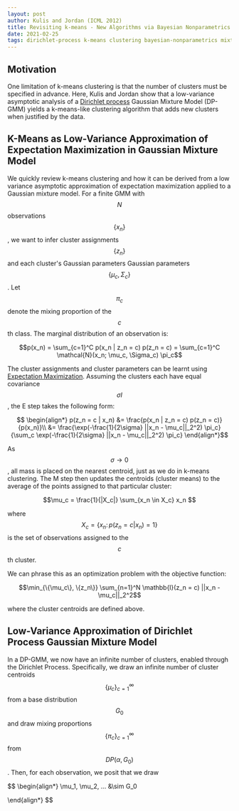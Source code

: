 ```yaml
---
layout: post
author: Kulis and Jordan (ICML 2012)
title: Revisiting k-means - New Algorithms via Bayesian Nonparametrics
date: 2021-02-25
tags: dirichlet-process k-means clustering bayesian-nonparametrics mixture-models
---
```


## Motivation

One limitation of k-means clustering is that the number
of clusters must be specified in advance. Here, Kulis and Jordan show that 
a low-variance asymptotic analysis of a [Dirichlet process](content/learning/dirichlet_process.md)
Gaussian Mixture Model (DP-GMM) yields a k-means-like clustering
algorithm that adds new clusters when justified by the data. 

## K-Means as Low-Variance Approximation of Expectation Maximization in Gaussian Mixture Model 

We quickly review k-means clustering and how it can be derived from a low variance asymptotic
approximation of expectation maximization applied to a Gaussian mixture model.
For a finite GMM with $$N$$ observations $$\{x_n\}$$,
we want to infer cluster assignments $$\{z_n\}$$ and each cluster's Gaussian parameters 
Gaussian parameters $$\{\mu_c, \Sigma_c\}$$. Let $$\pi_c$$ denote the mixing proportion of 
the $$c$$th class. The marginal distribution of an observation is:

$$p(x_n) = \sum_{c=1}^C p(x_n | z_n = c) p(z_n = c) = \sum_{c=1}^C \mathcal{N}(x_n; \mu_c, \Sigma_c) \pi_c$$

The cluster assignments and cluster parameters can be learnt using [Expectation Maximization](../../content/learning/probabilistic_graphical_models/learning/expectation_maximization.md).
Assuming the clusters each have equal covariance $$\sigma I$$, the E step takes the following form:

$$
\begin{align*}
p(z_n = c | x_n) &= \frac{p(x_n | z_n = c) p(z_n = c)}{p(x_n)}\\
&= \frac{\exp(-\frac{1}{2\sigma} ||x_n - \mu_c||_2^2) \pi_c}{\sum_c \exp(-\frac{1}{2\sigma} ||x_n - \mu_c||_2^2) \pi_c}
\end{align*}$$

As $$\sigma \rightarrow 0$$, all mass is placed on the nearest centroid, just as we do in
k-means clustering. The M step then updates the centroids (cluster means) to the average of the points
assigned to that particular cluster:

$$\mu_c = \frac{1}{|X_c|} \sum_{x_n \in X_c} x_n $$

where $$X_c = \{ x_n \colon p(z_n = c \lvert x_n) = 1 \}$$ is the set of observations assigned to the $$c$$th cluster.

We can phrase this as an optimization problem with the objective function:

$$\min_{\{\mu_c\}, \{z_n\}} \sum_{n=1}^N \mathbb{I}(z_n = c) ||x_n - \mu_c||_2^2$$ 

where the cluster centroids are defined above.

## Low-Variance Approximation of Dirichlet Process Gaussian Mixture Model

In a DP-GMM, we now have an infinite number of clusters, enabled through the Dirichlet Process.
Specifically, we draw an infinite number of cluster centroids $$\{\mu_c \}_{c=1}^{\infty}$$
from a base distribution $$G_0$$ and draw mixing proportions $$\{\pi_c\}_{c=1}^{\infty}$$
from $$DP(\alpha, G_0)$$. Then, for each observation, we posit that we draw 

$$
\begin{align*}
\mu_1, \mu_2, ... &\sim G_0

\end{align*}
$$